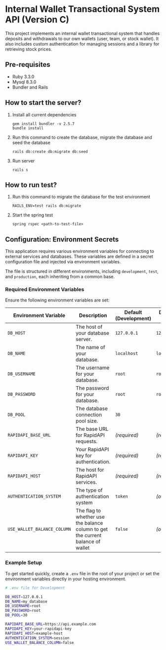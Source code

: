 # Internal Wallet Transactional System API (Version C)

This project implements an internal wallet transactional system that handles deposits and withdrawals to our own wallets (user, team, or stock wallet). It also includes custom authentication for managing sessions and a library for retrieving stock prices.

## Pre-requisites
- Ruby 3.3.0
- Mysql 8.3.0
- Bundler and Rails

## How to start the server?
1. Install all current dependencies
    ```
    gem install bundler -v 2.5.7
    bundle install
    ```

2. Run this command to create the database, migrate the database and seed the database
    ```
    rails db:create db:migrate db:seed
    ```

3. Run server
    ```
    rails s
    ```

## How to run test?

1. Run this command to migrate the database for the test environment
    ```
    RAILS_ENV=test rails db:migrate
    ```

2. Start the spring test
    ```
    spring rspec <path-to-test-file>
    ```

## Configuration: Environment Secrets

This application requires various environment variables for connecting to external services and databases. These variables are defined in a secret configuration file and injected via environment variables.

The file is structured in different environments, including `development`, `test`, and `production`, each inheriting from a common base.

### Required Environment Variables

Ensure the following environment variables are set:

| Environment Variable   | Description                                        | Default (Development) | Default (Test) | Options         |
|------------------------|----------------------------------------------------|-----------------------|----------------|-----------------|
| `DB_HOST`              | The host of your database server.                  | `127.0.0.1`           | `127.0.0.1`    |                 |
| `DB_NAME`              | The name of your database.                         | `localhost`             | `localhost`  |                 |
| `DB_USERNAME`          | The username for your database.                    | `root`                | `root`         |                 |
| `DB_PASSWORD`          | The password for your database.                    | `root`                | `root`         |                 |
| `DB_POOL`              | The database connection pool size.                 | `30`                  |                |                 |
| `RAPIDAPI_BASE_URL`     | The base URL for RapidAPI requests.                | *(required)*          | *(required)*   |                 |
| `RAPIDAPI_KEY`          | Your RapidAPI key for authentication.              | *(required)*          | *(required)*   |                 |
| `RAPIDAPI_HOST`         | The host for RapidAPI services.                    | *(required)*          | *(required)*   |                 |
| `AUTHENTICATION_SYSTEM` | The type of authentication system                  | `token`             | *(optional)*   | `session OR token` |
| `USE_WALLET_BALANCE_COLUMN` | The flag to whether use the balance column to get the current balance of wallet                  | `false`             | *(optional)*   | `false OR true` |

### Example Setup

To get started quickly, create a `.env` file in the root of your project or set the environment variables directly in your hosting environment.

```bash
# .env file for Development

DB_HOST=127.0.0.1
DB_NAME=my_database
DB_USERNAME=root
DB_PASSWORD=root
DB_POOL=30

RAPIDAPI_BASE_URL=https://api.example.com
RAPIDAPI_KEY=your-rapidapi-key
RAPIDAPI_HOST=example-host
AUTHENTICATION_SYSTEM=session
USE_WALLET_BALANCE_COLUMN=false
```
